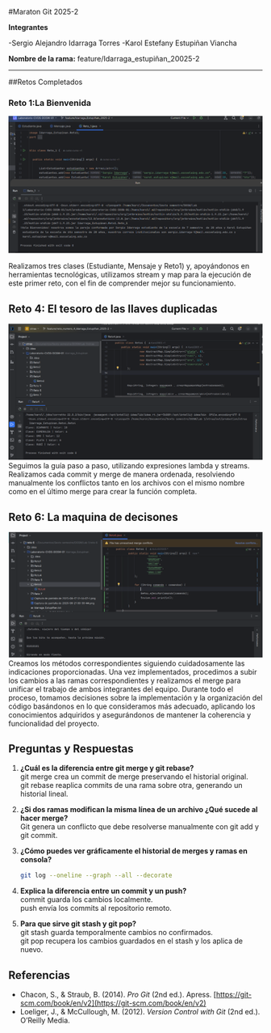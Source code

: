 #Maraton Git 2025-2

**Integrantes**

-Sergio Alejandro Idarraga Torres
-Karol Estefany Estupiñan Viancha

**Nombre de la rama:** feature/Idarraga_estupiñan_20025-2

---
##Retos Completados

### Reto 1:La Bienvenida
![alt text](<Captura de pantalla de 2025-08-17 12-14-07-1.png>)

Realizamos tres clases (Estudiante, Mensaje y Reto1) y, apoyándonos en herramientas tecnológicas, utilizamos stream y map para la ejecución de este primer reto, con el fin de comprender mejor su funcionamiento.

## Reto 4: El tesoro de las llaves duplicadas
![alt text](<Captura de pantalla de 2025-08-21 00-30-44.png>)
Seguimos la guía paso a paso, utilizando expresiones lambda y streams. Realizamos cada commit y merge de manera ordenada, resolviendo manualmente los conflictos tanto en los archivos con el mismo nombre como en el último merge para crear la función completa.

## Reto 6: La maquina de decisones
![alt text](<Captura de pantalla de 2025-08-21 20-16-17.png>)
Creamos los métodos correspondientes siguiendo cuidadosamente las indicaciones proporcionadas. Una vez implementados, procedimos a subir los cambios a las ramas correspondientes y realizamos el merge para unificar el trabajo de ambos integrantes del equipo. Durante todo el proceso, tomamos decisiones sobre la implementación y la organización del código basándonos en lo que consideramos más adecuado, aplicando los conocimientos adquiridos y asegurándonos de mantener la coherencia y funcionalidad del proyecto.

## Preguntas y Respuestas

1. **¿Cuál es la diferencia entre git merge y git rebase?**  
    git merge crea un commit de merge preservando el historial original.  
    git rebase reaplica commits de una rama sobre otra, generando un historial lineal.  

2. **¿Si dos ramas modifican la misma línea de un archivo ¿Qué sucede al hacer merge?**  
    Git genera un conflicto que debe resolverse manualmente con git add y git commit.  

3. **¿Cómo puedes ver gráficamente el historial de merges y ramas en consola?**    
     ```bash
     git log --oneline --graph --all --decorate
     ```  

4. **Explica la diferencia entre un commit y un push?**  
    commit guarda los cambios localmente.  
    push envía los commits al repositorio remoto.  

5. **Para que sirve git stash y git pop?**  
    git stash guarda temporalmente cambios no confirmados.  
    git pop recupera los cambios guardados en el stash y los aplica de nuevo.

## Referencias

- Chacon, S., & Straub, B. (2014). *Pro Git* (2nd ed.). Apress. [https://git-scm.com/book/en/v2](https://git-scm.com/book/en/v2)  
- Loeliger, J., & McCullough, M. (2012). *Version Control with Git* (2nd ed.). O’Reilly Media.

